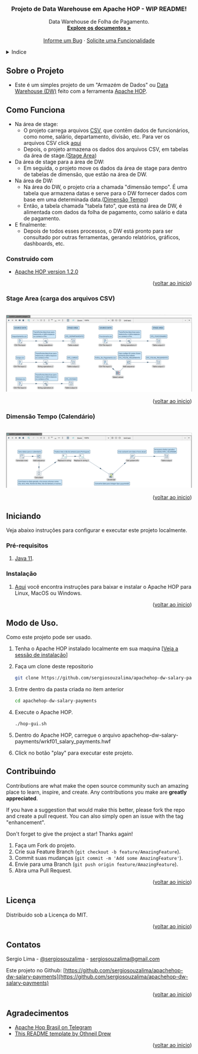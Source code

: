 <div id="top"></div>
<!--
*** Thanks for checking out this README file.
*** If you have a suggestion, please fork the repo and create a pull request
*** or open an issue with the tag "enhancement".
*** Don't forget to give the project a star!
*** Thank you!
-->

<div align="center">
<h3 align="center">Projeto de Data Warehouse em Apache HOP - WIP README!</h3>
  <p align="center">
    Data Warehouse de Folha de Pagamento.
    <br />
    <a href="https://github.com/sergiosouzalima/apachehop-dw-salary-payments">
    <strong>Explore os documentos »</strong></a>
    <br />
    <br />
    <a href="https://github.com/sergiosouzalima/apachehop-dw-salary-payments/issues">Informe um Bug</a>
    ·
    <a href="https://github.com/sergiosouzalima/apachehop-dw-salary-payments/issues">Solicite uma Funcionalidade</a>
  </p>
</div>

<!-- TABLE OF CONTENTS -->
<details>
  <summary>Indice</summary>
  <ol>
    <li>
      <a href="#about-the-project">Sobre o Projeto</a>
      <ul>
        <li><a href="#how-it-works">Como funciona</a></li>
        <li><a href="#built-with">Construído com</a></li>
      </ul>
    </li>
    <li>
      <a href="#getting-started">Iniciando</a>
      <ul>
        <li><a href="#prerequisites">Pré-requisitos</a></li>
        <li><a href="#installation">Instalação</a></li>
      </ul>
    </li>
    <li><a href="#usage">Uso</a></li>
    <li><a href="#contributing">Contribuição</a></li>
    <li><a href="#license">Licença</a></li>
    <li><a href="#contact">Contato</a></li>
    <li><a href="#acknowledgments">Agradecimentos</a></li>
  </ol>
</details>

<!-- ABOUT THE PROJECT -->

<div id="about-the-project"></div>


## Sobre o Projeto

* Este é um simples projeto de um "Armazém de Dados" ou <a href="https://pt.wikipedia.org/wiki/Armazém_de_dados" target="_blank">Data Warehouse (DW)</a> feito com a ferramenta <a href="https://hop.apache.org" target="_blank">Apache HOP</a>.


<div id="how-it-works"></div>

## Como Funciona

- Na área de stage:
  - O projeto carrega arquivos <a href="https://pt.wikipedia.org/wiki/Comma-separated_values#:~:text=Os%20arquivos%20Comma-separated%20values,Excel%20e%20o%20LibreOffice%20Calc" target="_blank">CSV<a>, que contêm dados de funcionários, como nome, salário, departamento, divisão, etc. Para ver os arquivos CSV click <a href="https://github.com/sergiosouzalima/apachehop-dw-salary-payments/tree/master/datasets" target="_blank">aqui</a>
  - Depois, o projeto armazena os dados dos arquivos CSV, em tabelas da área de stage.(<a href="#stage-area">Stage Area</a>)
- Da área de stage para a área de DW:
  - Em seguida, o projeto move os dados da área de stage para dentro de tabelas de dimensão, que estão na área de DW.
- Na área de DW:
  - Na área do DW, o projeto cria a chamada "dimensão tempo". É uma tabela que armazena datas e serve para o DW fornecer dados com base em uma determinada data.(<a href="#calendar-dim">Dimensão Tempo</a>)
  - Então, a tabela chamada "tabela fato", que está na área de DW, é alimentada com dados da folha de pagamento, como salário e data de pagamento.
- E finalmente:
  - Depois de todos esses processos, o DW está pronto para ser consultado por outras ferramentas, gerando relatórios, gráficos, dashboards, etc.

<div id="built-with"></div>

### Construido com
* <a href="https://hop.apache.org" target="_blank">Apache HOP version 1.2.0</a>

<p align="right">(<a href="#top">voltar ao inicio</a>)</p>


<div id="stage-area"></div>

### Stage Area (carga dos arquivos CSV)

<br />
<div align="center">
  <a href="https://github.com/sergiosouzalima/apachehop-dw-salary-payments/blob/master/images/wrkf01_pipe01.png">
    <img src="images/wrkf01_pipe01.png" alt="Stage Area">
  </a>
</div>

<p align="right">(<a href="#top">voltar ao inicio</a>)</p>


<div id="calendar-dim"></div>

### Dimensão Tempo (Calendário)

<br />
<div align="center">
  <a href="https://github.com/sergiosouzalima/apachehop-dw-salary-payments/blob/master/images/wrkf01_pipe02.png">
    <img src="images/wrkf01_pipe02.png" alt="Time Dimension">
  </a>
</div>

<p align="right">(<a href="#top">voltar ao inicio</a>)</p>

<!-- GETTING STARTED -->
## Iniciando

Veja abaixo instruções para configurar e executar este projeto localmente.<br />

<div id="prerequisites"></div>

### Pré-requisitos

1. <a href="https://www.java.com/en/download/help/download_options.html" target="_blank">Java 11</a>.

<div id="installation"></div>

### Instalação

1. <a href="https://hop.apache.org/manual/latest/getting-started/hop-download-install.html" target="_blank">Aqui</a>
 você encontra instruções para baixar e instalar o Apache HOP para Linux, MacOS ou Windows.

<p align="right">(<a href="#top">voltar ao inicio</a>)</p>

<!-- USAGE EXAMPLES -->
## Modo de Uso.

Como este projeto pode ser usado.

1. Tenha o Apache HOP instalado localmente em sua maquina [<a href="#installation">Veja a sessão de instalação</a>]

2. Faça um clone deste repositorio
   ```sh
   git clone https://github.com/sergiosouzalima/apachehop-dw-salary-payments.git
   ```
3. Entre dentro da pasta criada no item anterior
   ```sh
   cd apachehop-dw-salary-payments
   ```
4. Execute o Apache HOP.
   ```sh
   ./hop-gui.sh
   ```
5. Dentro do Apache HOP, carregue o arquivo apachehop-dw-salary-payments/wrkf01_salary_payments.hwf

6. Click no botão "play" para executar este projeto.



<!-- CONTRIBUTING -->
## Contribuindo

Contributions are what make the open source community such an amazing place to learn, inspire, and create. Any contributions you make are **greatly appreciated**.

If you have a suggestion that would make this better, please fork the repo and create a pull request. You can also simply open an issue with the tag "enhancement".


Don't forget to give the project a star! Thanks again!

1. Faça um Fork do projeto.
2. Crie sua Feature Branch (`git checkout -b feature/AmazingFeature`).
3. Commit suas mudanças (`git commit -m 'Add some AmazingFeature'`).
4. Envie para uma Branch (`git push origin feature/AmazingFeature`).
5. Abra uma Pull Request.

<p align="right">(<a href="#top">voltar ao inicio</a>)</p>

<!-- LICENSE -->
## Licença

Distribuido sob a Licença do MIT.

<p align="right">(<a href="#top">voltar ao inicio</a>)</p>

<!-- CONTACT -->
## Contatos

Sergio Lima - [@sergiosouzalima](https://twitter.com/sergiosouzalima) - sergiosouzalima@gmail.com

Este projeto no Github: [https://github.com/sergiosouzalima/apachehop-dw-salary-payments](https://github.com/sergiosouzalima/apachehop-dw-salary-payments)

<p align="right">(<a href="#top">voltar ao inicio</a>)</p>

<!-- ACKNOWLEDGMENTS -->
## Agradecimentos

* [Apache Hop Brasil on Telegram](https://t.me/apachehop)
* [This README template by Othneil Drew](https://github.com/othneildrew/Best-README-Template)

<p align="right">(<a href="#top">voltar ao inicio</a>)</p>
